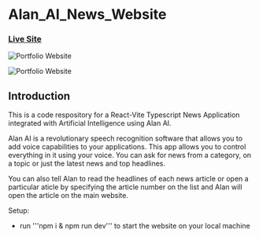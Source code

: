 # Alan_AI_News_Website

### [Live Site](https://news-from-alan.netlify.app/)

![Portfolio Website](https://res.cloudinary.com/defgcg7hn/image/upload/v1666163409/apps/news-from-alan/Screenshot_2022-10-19_at_09.05.46_t4ntk9.png)

![Portfolio Website](https://res.cloudinary.com/defgcg7hn/image/upload/v1666163405/apps/news-from-alan/Screenshot_2022-10-19_at_09.07.31_fksryp.png)

## Introduction
This is a code respository for a React-Vite Typescript News Application integrated with Artificial Intelligence using Alan AI. 

Alan AI is a revolutionary speech recognition software that allows you to add voice capabilities to your applications. This app allows you to control everything in it using your voice. You can ask for news from a category, on a topic or just the latest news and top headlines. 

You can also tell Alan to read the headlines of each news article or open a particular aticle by specifying the article number on the list and Alan will open the article on the main website.


Setup:
- run '''npm i & npm run dev''' to start the website on your local machine
